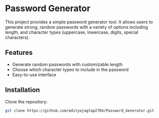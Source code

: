 # Password Generator

This project provides a simple password generator tool. It allows users to generate strong, random passwords with a variety of options including length, and character types (uppercase, lowercase, digits, special characters).

## Features
- Generate random passwords with customizable length
- Choose which character types to include in the password
- Easy-to-use interface

## Installation
Clone the repository:

```bash
git clone https://github.com/adityajagtap2704/Password_Generator.git
